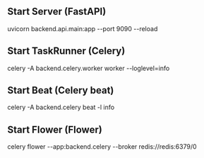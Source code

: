 


## Start Server (FastAPI)

uvicorn backend.api.main:app --port 9090 --reload

## Start TaskRunner (Celery)

celery -A backend.celery.worker worker --loglevel=info

## Start Beat (Celery beat)

celery -A backend.celery beat -l info

## Start Flower (Flower)

celery flower --app:backend.celery --broker redis://redis:6379/0
